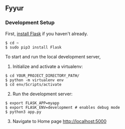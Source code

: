 Fyyur
-----



### Development Setup

First, [install Flask](http://flask.pocoo.org/docs/1.0/installation/#install-flask) if you haven't already.

  ```
  $ cd ~
  $ sudo pip3 install Flask
  ```

To start and run the local development server,

1. Initialize and activate a virtualenv:
  ```
  $ cd YOUR_PROJECT_DIRECTORY_PATH/
  $ python -m virtualenv env
  $ cd env/Scripts/activate
  ```

2. Run the development server:
  ```
  $ export FLASK_APP=myapp
  $ export FLASK_ENV=development # enables debug mode
  $ python3 app.py
  ```

3. Navigate to Home page [http://localhost:5000](http://localhost:5000)
